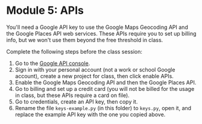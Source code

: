 # Module 5: APIs

You'll need a Google API key to use the Google Maps Geocoding API and the Google Places API web services. These APIs require you to set up billing info, but we won't use them beyond the free threshold in class.

Complete the following steps before the class session:

  1. Go to the [Google API console](https://console.developers.google.com/).
  1. Sign in with your personal account (not a work or school Google account), create a new project for class, then click enable APIs.
  1. Enable the Google Maps Geocoding API and then the Google Places API.
  1. Go to billing and set up a credit card (you will not be billed for the usage in class, but these APIs require a card on file).
  1. Go to credentials, create an API key, then copy it.
  1. Rename the file `keys-example.py` (in this folder) to `keys.py`, open it, and replace the example API key with the one you copied above.
